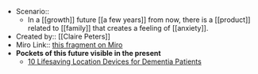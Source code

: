 - Scenario:: 
    - In a [[growth]] future [[a few years]] from now, there is a [[product]] related to [[family]] that creates a feeling of [[anxiety]].
- Created by:: [[Claire Peters]]
- Miro Link:: [this fragment on Miro](https://miro.com/app/board/o9J_kpEmVVk=/?moveToWidget=3074457348844181506&cot=11)
- **Pockets of this future visible in the present**
    - [10 Lifesaving Location Devices for Dementia Patients](https://www.alzheimers.net/8-8-14-location-devices-dementia)

